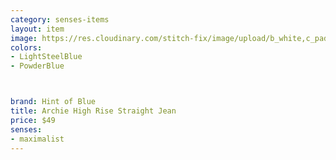 ```yaml
---
category: senses-items
layout: item
image: https://res.cloudinary.com/stitch-fix/image/upload/b_white,c_pad,dpr_1.0,f_auto,h_150,q_auto,w_150/v1655945032/z06j4uqyczja5vq2dsws.jpg
colors: 
- LightSteelBlue
- PowderBlue



brand: Hint of Blue
title: Archie High Rise Straight Jean
price: $49
senses:
- maximalist
---
```







